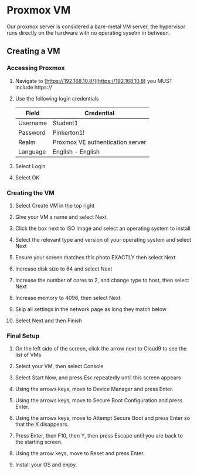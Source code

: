 # Proxmox VM

Our proxmox server is considered a bare-metal VM server, the hypervisor runs directly on the hardware with no operating sysetm in between.

## Creating a VM

### Accessing Proxmox
1. Navigate to [https://192.168.10.8/](https://192.168.10.8) you MUST include https://

2. Use the following login credentials

    | Field    | Credential                       |
    |----------|----------------------------------|
    | Username | Student1                         |
    | Password | Pinkerton1!                      |
    | Realm    | Proxmox VE authentication server |
    | Language | English - English                |

3. Select Login

4. Select OK

### Creating the VM
1. Select Create VM in the top right

2. Give your VM a name and select Next

3. Click the box next to ISO Image and select an operating system to install

4. Select the relevant type and version of your operating system and select Next

5. Ensure your screen matches this photo EXACTLY then select Next

6. Increase disk size to 64 and select Next

7. Increase the number of cores to 2, and change type to host, then select Next

8. Increase memory to 4096, then select Next

9. Skip all settings in the network page as long they match below

10. Select Next and then Finish


### Final Setup
1. On the left side of the screen, click the arrow next to Cloud9 to see the list of VMs

2. Select your VM, then select Console

3. Select Start Now, and press Esc repeatedly until this screen appears

4. Using the arrows keys, move to Device Manager and press Enter.

5. Using the arrows keys, move to Secure Boot Configuration and press Enter.

6. Using the arrows keys, move to Attempt Secure Boot and press Enter so that the X disappears.

7. Press Enter, then F10, then Y, then press Escape until you are back to the starting screen.

8. Using the arrow keys, move to Reset and press Enter.

9. Install your OS and enjoy.
